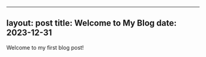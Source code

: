 
---
layout: post
title: Welcome to My Blog
date: 2023-12-31
---
Welcome to my first blog post!
    